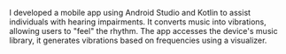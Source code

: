 I developed a mobile app using Android Studio and Kotlin to assist individuals with hearing impairments. It converts music into vibrations, allowing users to "feel" the rhythm. The app accesses the device's music library, it generates vibrations based on frequencies using a visualizer.
